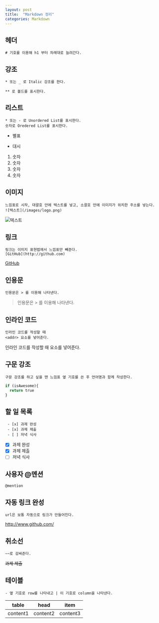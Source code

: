 ```yaml
---
layout: post
title:  "Markdown 정리"
categories: Markdown
---
```


## 헤더
	# 기호를 이용해 h1 부터 차례대로 늘려간다.

## 강조

	* 또는 _ 로 Italic 강조를 한다.  

	** 로 볼드를 표시한다.  

## 리스트

	* 또는 - 로 Unordered List를 표시한다.
	숫자로 Oredered List를 표시한다.

* 별표
- 대시

1. 숫자
2. 숫자
  1. 숫자
  2. 숫자

## 이미지
	느낌표로 시작, 대괄호 안에 텍스트를 넣고, 소괄호 안에 이미지가 위치한 주소를 넣는다.
	![텍스트](/images/logo.png)

![텍스트](https://goo.gl/KFrVXM)

## 링크
	링크는 이미지 표현법에서 느낌표만 빼준다.
	[GitHub](http://github.com)

[GitHub](http://github.com)


## 인용문
	인용문은 > 를 이용해 나타낸다.

> 인용문은 > 를 이용해 나타낸다.

## 인라인 코드
	인라인 코드를 작성할 때  
	<addr> 요소를 넣어준다.

인라인 코드를 작성할 때 <addr> 요소를 넣어준다.

## 구문 강조
	구문 강조를 하고 싶을 땐 느낌표 옆 기호를 쓴 후 언어명과 함께 작성한다.

```python
if (isAwesome){
  return true
}
```

## 할 일 목록
	 - [x] 과제 완성
	 - [x] 과제 제출
	 - [ ] 저녁 식사

- [x] 과제 완성
- [x] 과제 제출
- [ ] 저녁 식사

## 사용자 @멘션
	@mention

## 자동 링크 완성
	url은 보통 자동으로 링크가 만들어진다.

http://www.github.com/

## 취소선
	~~로 감싸준다.

~~과제 제출~~

## 테이블
	- 옆 기호로 row를 나타내고 | 이 기호로 column을 나타낸다.

| table    | head     | item     |
| -------- | -------- | -------- |
| content1 | content2 | content3 |
